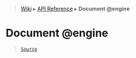 > [Wiki](Home) ▸ [API Reference](API-Reference) ▸ **Document @engine**

Document @engine
================

> [`Source`](/Neft-io/neft/tree/master/src/document/index.litcoffee#document-engine)

